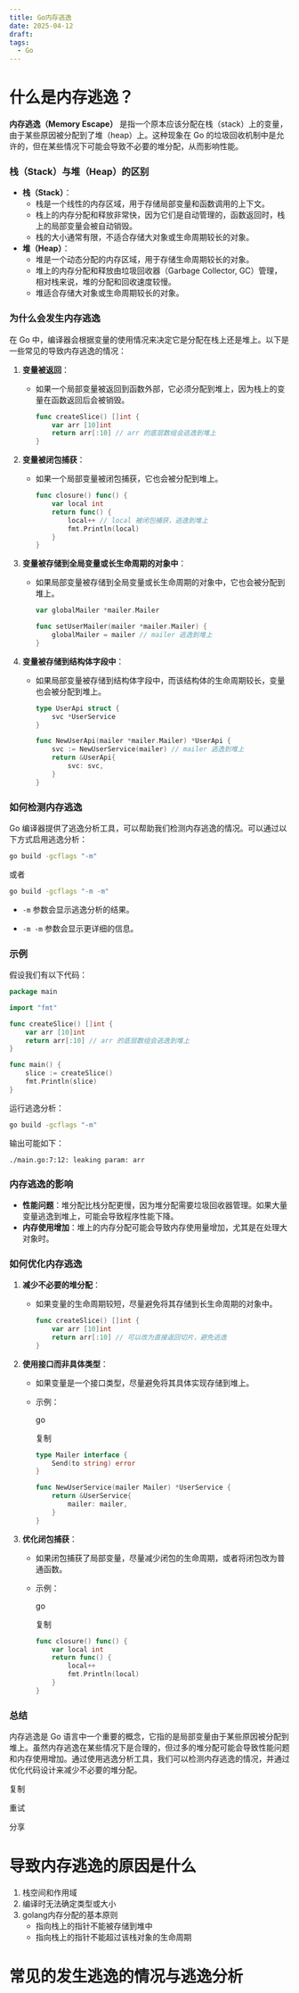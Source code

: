 ```yaml
---
title: Go内存逃逸
date: 2025-04-12
draft: 
tags:
  - Go
---
```

# 什么是内存逃逸？

**内存逃逸（Memory Escape）** 是指一个原本应该分配在栈（stack）上的变量，由于某些原因被分配到了堆（heap）上。这种现象在 Go 的垃圾回收机制中是允许的，但在某些情况下可能会导致不必要的堆分配，从而影响性能。
### 栈（Stack）与堆（Heap）的区别

- **栈（Stack）**：
    - 栈是一个线性的内存区域，用于存储局部变量和函数调用的上下文。
    - 栈上的内存分配和释放非常快，因为它们是自动管理的，函数返回时，栈上的局部变量会被自动销毁。
    - 栈的大小通常有限，不适合存储大对象或生命周期较长的对象。
- **堆（Heap）**：
    - 堆是一个动态分配的内存区域，用于存储生命周期较长的对象。
    - 堆上的内存分配和释放由垃圾回收器（Garbage Collector, GC）管理，相对栈来说，堆的分配和回收速度较慢。
    - 堆适合存储大对象或生命周期较长的对象。
### 为什么会发生内存逃逸

在 Go 中，编译器会根据变量的使用情况来决定它是分配在栈上还是堆上。以下是一些常见的导致内存逃逸的情况：
1. **变量被返回**：
    - 如果一个局部变量被返回到函数外部，它必须分配到堆上，因为栈上的变量在函数返回后会被销毁。             
        ```go
        func createSlice() []int {
            var arr [10]int
            return arr[:10] // arr 的底层数组会逃逸到堆上
        }
        ```
        
2. **变量被闭包捕获**：    
    - 如果一个局部变量被闭包捕获，它也会被分配到堆上。        
        ```go
        func closure() func() {
            var local int
            return func() {
                local++ // local 被闭包捕获，逃逸到堆上
                fmt.Println(local)
            }
        }
        ```
        
3. **变量被存储到全局变量或长生命周期的对象中**：    
    - 如果局部变量被存储到全局变量或长生命周期的对象中，它也会被分配到堆上。        
        ```go
        var globalMailer *mailer.Mailer
        
        func setUserMailer(mailer *mailer.Mailer) {
            globalMailer = mailer // mailer 逃逸到堆上
        }
        ```
        
4. **变量被存储到结构体字段中**：
    
    - 如果局部变量被存储到结构体字段中，而该结构体的生命周期较长，变量也会被分配到堆上。        
        ```go
        type UserApi struct {
            svc *UserService
        }
        
        func NewUserApi(mailer *mailer.Mailer) *UserApi {
            svc := NewUserService(mailer) // mailer 逃逸到堆上
            return &UserApi{
                svc: svc,
            }
        }
        ```
        

### 如何检测内存逃逸

Go 编译器提供了逃逸分析工具，可以帮助我们检测内存逃逸的情况。可以通过以下方式启用逃逸分析：
```bash
go build -gcflags "-m"
```

或者
```bash
go build -gcflags "-m -m"
```

- `-m` 参数会显示逃逸分析的结果。
    
- `-m -m` 参数会显示更详细的信息。    

### 示例
假设我们有以下代码：

```go
package main

import "fmt"

func createSlice() []int {
    var arr [10]int
    return arr[:10] // arr 的底层数组会逃逸到堆上
}

func main() {
    slice := createSlice()
    fmt.Println(slice)
}
```

运行逃逸分析：
```bash
go build -gcflags "-m"
```

输出可能如下：

`./main.go:7:12: leaking param: arr`

### 内存逃逸的影响

- **性能问题**：堆分配比栈分配更慢，因为堆分配需要垃圾回收器管理。如果大量变量逃逸到堆上，可能会导致程序性能下降。    
- **内存使用增加**：堆上的内存分配可能会导致内存使用量增加，尤其是在处理大对象时。    

### 如何优化内存逃逸

1. **减少不必要的堆分配**：
    
    - 如果变量的生命周期较短，尽量避免将其存储到长生命周期的对象中。
        
        ```go
        func createSlice() []int {
            var arr [10]int
            return arr[:10] // 可以改为直接返回切片，避免逃逸
        }
        ```
        
2. **使用接口而非具体类型**：
    
    - 如果变量是一个接口类型，尽量避免将其具体实现存储到堆上。
        
    - 示例：
        
        go
        
        复制
        
        ```go
        type Mailer interface {
            Send(to string) error
        }
        
        func NewUserService(mailer Mailer) *UserService {
            return &UserService{
                mailer: mailer,
            }
        }
        ```
        
3. **优化闭包捕获**：
    
    - 如果闭包捕获了局部变量，尽量减少闭包的生命周期，或者将闭包改为普通函数。
        
    - 示例：
        
        go
        
        复制
        
        ```go
        func closure() func() {
            var local int
            return func() {
                local++
                fmt.Println(local)
            }
        }
        ```
        

### 总结

内存逃逸是 Go 语言中一个重要的概念，它指的是局部变量由于某些原因被分配到堆上。虽然内存逃逸在某些情况下是合理的，但过多的堆分配可能会导致性能问题和内存使用增加。通过使用逃逸分析工具，我们可以检测内存逃逸的情况，并通过优化代码设计来减少不必要的堆分配。

复制

重试

分享
# 导致内存逃逸的原因是什么

1. 栈空间和作用域
2. 编译时无法确定类型或大小
3. golang内存分配的基本原则
	- 指向栈上的指针不能被存储到堆中
	- 指向栈上的指针不能超过该栈对象的生命周期
# 常见的发生逃逸的情况与逃逸分析

